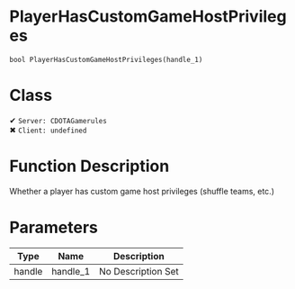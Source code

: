 # PlayerHasCustomGameHostPrivileges
```
bool PlayerHasCustomGameHostPrivileges(handle_1)
```
# Class
✔ `Server: CDOTAGamerules`  
✖ `Client: undefined`  

# Function Description
Whether a player has custom game host privileges (shuffle teams, etc.)
# Parameters
Type|Name|Description
--|--|--
handle|handle_1|No Description Set
